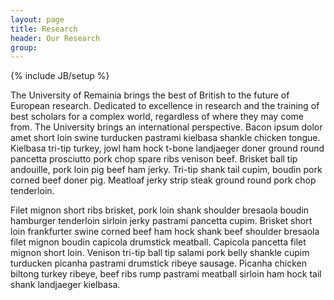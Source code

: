 ```yaml
---
layout: page
title: Research
header: Our Research
group: 
---
```

{% include JB/setup %}

The University of Remainia brings the best of British to the future of European research. Dedicated to excellence in research and the training of best scholars for a complex world, regardless of where they may come from. The University brings an international perspective. Bacon ipsum dolor amet short loin swine turducken pastrami kielbasa shankle chicken tongue. Kielbasa tri-tip turkey, jowl ham hock t-bone landjaeger doner ground round pancetta prosciutto pork chop spare ribs venison beef. Brisket ball tip andouille, pork loin pig beef ham jerky. Tri-tip shank tail cupim, boudin pork corned beef doner pig. Meatloaf jerky strip steak ground round pork chop tenderloin.

Filet mignon short ribs brisket, pork loin shank shoulder bresaola boudin hamburger tenderloin sirloin jerky pastrami pancetta cupim. Brisket short loin frankfurter swine corned beef ham hock shank beef shoulder bresaola filet mignon boudin capicola drumstick meatball. Capicola pancetta filet mignon short loin. Venison tri-tip ball tip salami pork belly shankle cupim turducken picanha pastrami drumstick ribeye sausage. Picanha chicken biltong turkey ribeye, beef ribs rump pastrami meatball sirloin ham hock tail shank landjaeger kielbasa.


